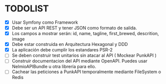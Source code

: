 # TODOLIST

- [x] Usar Symfony como Framework
- [x] Debe ser un API REST y tener JSON como formato de salida.
- [x] Los campos a mostrar serán: id, name, tagline, first_brewed, descrition, image
- [x] Debe estar construida en Arquitectura Hexagonal y DDD
- [x] La aplicación debe cumplir los estandares PSR-2
- [ ] Se deben construir test unitarios sin atacar al API ( Mockear PunkAPI )
- [ ] Construir documentacion del API mediante OpenAPI. Puedes usar NelmioAPIBundle u otra librería para ello.
- [ ] Cachear las peticiones a PunkAPI temporalmente mediante FileSystem o Redis
